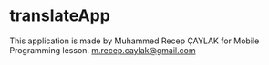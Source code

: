 # translateApp

This application is made by Muhammed Recep ÇAYLAK for Mobile Programming lesson. 
m.recep.caylak@gmail.com
